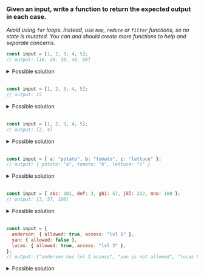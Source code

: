 ### Given an input, write a function to return the expected output in each case.

*Avoid using `for` loops. Instead, use `map`, `reduce` or `filter` functions, so no state is mutated.*
*You can and should create more functions to help and separate concerns.*
<br/>

```javascript
const input = [1, 2, 3, 4, 5];
// output: [10, 20, 30, 40, 50]
```
<details>
<summary>Possible solution</summary>

```javascript
input.map(x => x * 10);
```
</details>
</br>

```javascript
const input = [1, 2, 3, 4, 5];
// output: 15
```
<details>
<summary>Possible solution</summary>

```javascript
input.reduce((acc, value) => acc + value);
```
</details>
</br>

```javascript
const input = [1, 2, 3, 4, 5];
// output: [2, 4]
```
<details>
<summary>Possible solution</summary>

```javascript
input.filter(value => value % 2);
```
</details>
</br>

```javascript
const input = { a: "potato", b: "tomato", c: "lettuce" };
// output: { potato: "a", tomato: "b", lettuce: "c" }
```
<details>
<summary>Possible solution</summary>

```javascript
Object.keys(input).reduce((acc, key) => ({ ...acc, [input[key]]: key }), {});
```
</details>
</br>

```javascript
const input = { abc: 101, def: 3, ghi: 57, jkl: 222, mno: 100 };
// output: [3, 57, 100]
```
<details>
<summary>Possible solution</summary>

```javascript
Object.keys(input)
  .filter(key => input[key] <= 100)
  .map(key => input[key]);
```
</details>
</br>

```javascript
const input = {
  anderson: { allowed: true, access: "lvl 1" },
  yan: { allowed: false },
  lucas: { allowed: true, access: "lvl 3" },
};
// output: ["anderson has lvl 1 access", "yan is not allowed", "lucas has lvl 3 access"]
```
<details>
<summary>Possible solution</summary>

```javascript
const grantAccess = (name, level) => (`${name} has ${level} access`);
const blockAccess = name => (`${name} is not allowed`);

Object.keys(input)
  .map(key => (input[key].allowed ? grantAccess(key, input[key].access) : blockAccess(key)));
```
</details>
